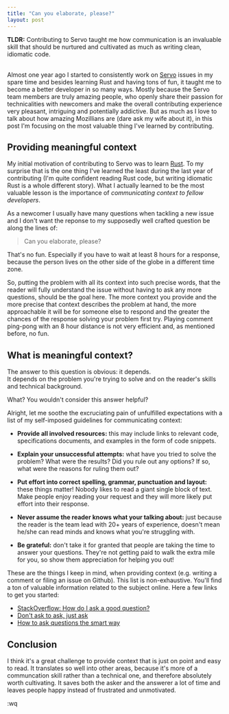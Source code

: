 ```yaml
---
title: "Can you elaborate, please?"
layout: post
---
```


**TLDR:**
Contributing to Servo taught me how communication is an invaluable
skill that should be nurtured and cultivated as much as writing clean,
idiomatic code.<br><br>


Almost one year ago I started to consistently work on
[Servo](https://www.servo.org/) issues in my spare time and besides learning Rust
and having tons of fun, it taught me to become a better developer in so many
ways. Mostly because the Servo team members are truly amazing people, who
openly share their passion for technicalities with newcomers and make the
overall contributing experience very pleasant, intriguing and potentially
addictive. But as much as I love to talk about how amazing Mozillians are (dare
ask my wife about it), in this post I'm focusing on the most valuable thing
I've learned by contributing.

## Providing meaningful context

My initial motivation of contributing to Servo
was to learn [Rust](https://www.rust-lang.org/). To my surprise that is the one thing I've learned the
least during the last year of contributing (I'm quite confident reading Rust code,
but writing idiomatic Rust is a whole different story). What I actually
learned to be the most valuable lesson is the importance of *communicating
context to fellow developers*.

As a newcomer I usually have many questions when tackling a new issue and I
don't want the reponse to my supposedly well crafted question be along the
lines of:

> Can you elaborate, please?

That's no fun. Especially if you have to wait at least 8 hours for a response,
because the person lives on the other side of the globe in a different
time zone.

So, putting the problem with all its context into such precise words,
that the reader will fully understand the issue without having to ask any
more questions, should be the goal here. The more context you provide and the
more precise that context describes the problem at hand, the more
approachable it will be for someone else to respond and the greater the chances of
the response solving your problem first try. Playing comment ping-pong with an
8 hour distance is not very efficient and, as mentioned before, no fun.

## What is meaningful context?

The answer to this question is obvious: it depends.<br>
It depends on the problem you're trying to solve and on the reader's
skills and technical background.

What? You wouldn't consider this answer helpful?

Alright, let me soothe the excruciating pain of
unfulfilled expectations with a list of my self-imposed guidelines for
communicating context:

- **Provide all involved resources:**
  this may include links to relevant code, specifications documents,
  and examples in the form of code snippets.

- **Explain your unsuccessful attempts:**
  what have you tried to solve the problem? What were the results?
  Did you rule out any options? If so, what were the reasons for ruling them out?

- **Put effort into correct spelling, grammar, punctuation and layout:**
  these things matter! Nobody likes to read a giant single block of text.
  Make people enjoy reading your request and they will more likely put effort
  into their response.

- **Never assume the reader knows what your talking about:**
  just because the reader is the team lead with 20+ years of experience,
  doesn't mean he/she can read minds and knows what you're struggling with.

- **Be grateful:**
  don't take it for granted that people are taking the time to answer your
  questions. They're not getting paid to walk the extra mile for you, so
  show them appreciation for helping you out!

These are the things I keep in mind, when providing context (e.g. writing
a comment or filing an issue on Github).
This list is non-exhaustive. You'll find a ton of valuable information
related to the subject online. Here a few links to get you started:
- [StackOverflow: How do I ask a good question?](https://stackoverflow.com/help/how-to-ask)
- [Don't ask to ask, just ask](https://www.dontasktoask.com/)
- [How to ask questions the smart way](http://catb.org/~esr/faqs/smart-questions.html)

## Conclusion
I think it's a great challenge to provide context that is just on point and easy
to read. It translates so well into other areas, because it's
more of a communcation skill rather than a technical one, and therefore
absolutely worth cultivating. It saves both the asker and the answerer a lot of time
and leaves people happy instead of frustrated and unmotivated.

:wq
